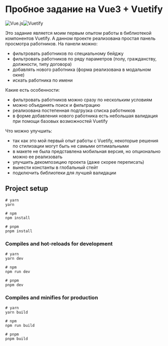 # Пробное задание на Vue3 + Vuetify
![Vue.js](https://img.shields.io/badge/vuejs-%2335495e.svg?style=for-the-badge&logo=vuedotjs&logoColor=%234FC08D)![Vuetify](https://img.shields.io/badge/Vuetify-1867C0?style=for-the-badge&logo=vuetify&logoColor=AEDDFF)

Это задание является моим первым опытом работы в библиотекой компонентов Vuetify. А данном проекте реализована простая панель просмотра работников. На панели можно:
* фильтровать работников по специальному бейджу
* фильтровать работников по ряду параметров (полу, гражданству, должности, типу договора)
* добавлять нового работника (форма реализована в модальном окне)
* искать работника по имени

Какие есть особенности:
* фильтровать работников можно сразу по нескольким условиям
* можно объединять поиск и фильтрацию
* реализована постепенная подгрузка списка работников
* в форме добавления нового работника есть небольшая валидация при помощи базовых возможностей Vuetify

Что можно улучшить:
* так как это мой первый опыт работы с Vuetify, некоторые решения по стилизации могут быть не самыми оптимальными
* в макете не была представлена мобильная версия, но опционально можно ее реализовать
* улучшить декомпозицию проекта (даже скорее переписать)
* вынести константы в глобальный стейт
* подключить библиотеки для лучшей валидации


## Project setup

```
# yarn
yarn

# npm
npm install

# pnpm
pnpm install
```

### Compiles and hot-reloads for development

```
# yarn
yarn dev

# npm
npm run dev

# pnpm
pnpm dev
```

### Compiles and minifies for production

```
# yarn
yarn build

# npm
npm run build

# pnpm
pnpm build
```
